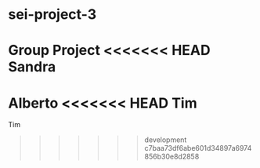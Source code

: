 # sei-project-3
Group Project
<<<<<<< HEAD
Sandra
=======
Alberto
<<<<<<< HEAD
Tim
=======
Tim
>>>>>>> development
>>>>>>> c7baa73df6abe601d34897a6974856b30e8d2858
